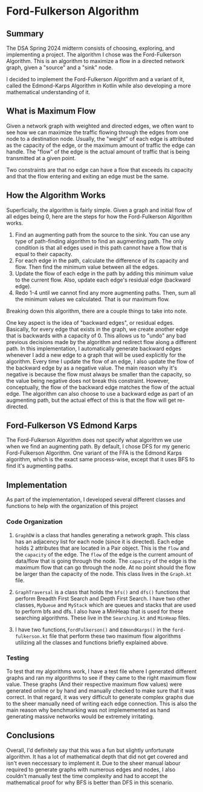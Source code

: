 # Ford-Fulkerson Algorithm

## Summary
The DSA Spring 2024 midterm consists of choosing, exploring, and implementing a project. The algorithm I chose was the Ford-Fulkerson Algorithm. This is an algorithm to maximize a flow in a directed network graph, given a "source" and a "sink" node. 

I decided to implement the Ford-Fulkerson Algorithm and a variant of it, called the Edmond-Karps Algorithm in Kotlin while also developing a more mathematical understanding of it. 


## What is Maximum Flow

Given a network graph with weighted and directed edges, we often want to see how we can maximize the traffic flowing through the edges from one node to a destination node. Usually, the "weight" of each edge is attributed as the capacity of the edge, or the maximum amount of traffic the edge can handle. The "flow" of the edge is the actual amount of traffic that is being transmitted at a given point. 

Two constraints are that no edge can have a flow that exceeds its capacity and that the flow entering and exiting an edge must be the same. 

## How the Algorithm Works

Superficially, the algorithm is fairly simple. Given a graph and initial flow of all edges being 0, here are the steps for how the Ford-Fulkerson Algorithm works. 

1. Find an augmenting path from the source to the sink. You can use any type of path-finding algorithm to find an augmenting path. The only condition is that all edges used in this path cannot have a flow that is equal to their capacity.
2. For each edge in the path, calculate the difference of its capacity and flow. Then find the minimum value between all the edges.
3. Update the flow of each edge in the path by adding this minimum value to the current flow. Also, update each edge's residual edge (backward edge). 
4. Redo 1-4 until we cannot find any more augmenting paths. Then, sum all the minimum values we calculated. That is our maximum flow.

Breaking down this algorithm, there are a couple things to take into note. 

One key aspect is the idea of "backward edges", or residual edges. Basically, for every edge that exists in the graph, we create another edge that is backwards with a capacity of 0. This allows us to "undo" any bad previous decisions made by the algorithm and redirect flow along a different path. In this implementation, I automatically generate backward edges whenever I add a new edge to a graph that will be used explicitly for the algorithm. Every time I update the flow of an edge, I also update the flow of the backward edge by as a negative value. The main reason why it's negative is because the flow must always be smaller than the capacity, so the value being negative does not break this constraint. However, conceptually, the flow of the backward edge matches the flow of the actual edge. The algorithm can also choose to use a backward edge as part of an augmenting path, but the actual effect of this is that the flow will get re-directed. 

## Ford-Fulkerson VS Edmond Karps

The Ford-Fulkerson Algorithm does not specify what algorithm we use when we find an augmenting path. By default, I chose DFS for my generic Ford-Fulkerson Algorithm. One variant of the FFA is the Edmond Karps algorithm, which is the exact same process-wise, except that it uses BFS to find it's augmenting paths. 

## Implementation

As part of the implementation, I developed several different classes and functions to help with the organization of this project

### Code Organization
1. `GraphDW` is a class that handles generating a network graph. This class has an adjacency list for each node (since it is directed). Each edge holds 2 attributes that are located in a Pair object. This is the `flow` and the `capacity` of the edge. The `flow` of the edge is the current amount of data/flow that is going through the node. The `capacity` of the edge is the maximum flow that can go through the node. At no point should the flow be larger than the capacity of the node. This class lives in the `Graph.kt` file. 

2. `GraphTraversal` is a class that holds the `bfs()` and `dfs()` functions that perform Breadth First Search and Depth First Search. I have two other classes, `MyQueue` and `MyStack` which are queues and stacks that are used to perform bfs and dfs. I also have a MinHeap that is used for these searching algorithms. These live in the `Searching.kt` and `MinHeap` files.

3. I have two functions,`fordFulkerson()` and `EdmondKarps()` in the `ford-fulkerson.kt` file that perform these two maximum flow algorithms utilizing all the classes and functions briefly explained above.

### Testing

To test that my algorithms work, I have a test file where I generated different graphs and ran my algorithms to see if they came to the right maximum flow value. These graphs (And their respective maximum flow values) were generated online or by hand and manually checked to make sure that it was correct. In that regard, it was very difficult to generate complex graphs due to the sheer manually need of writing each edge connection. This is also the main reason why benchmarking was not implememented as hand generating massive networks would be extremely irritating. 


## Conclusions

Overall, I'd definitely say that this was a fun but slightly unfortunate algorithm. It has a lot of mathematical depth that did not get covered and  isn't even neccessary to implement it. Due to the sheer manual labour required to generate graphs with numerous edges and nodes, I also couldn't manually test the time complexity and had to accept the mathematical proof for why BFS is better than DFS in this scenario. 



 

